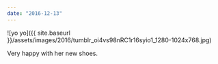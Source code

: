 ```yaml
---
date: "2016-12-13"
---
```


![yo yo]({{ site.baseurl }}/assets/images/2016/tumblr_oi4vs98nRC1r16syio1_1280-1024x768.jpg)

Very happy with her new shoes.
